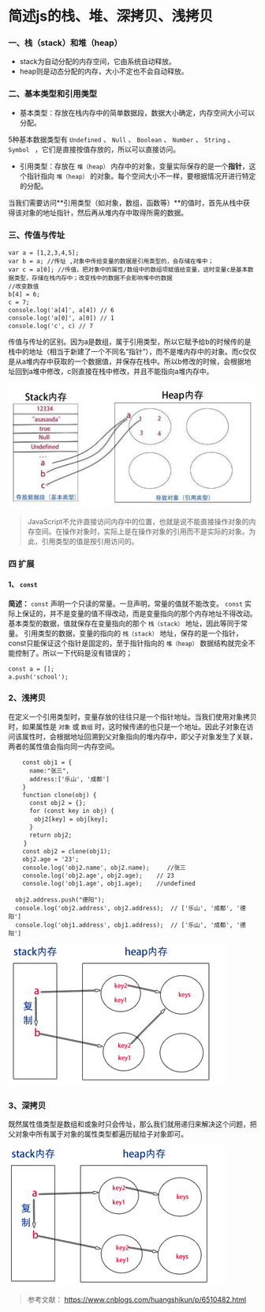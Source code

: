# 简述js的栈、堆、深拷贝、浅拷贝

### 一、栈（stack）和堆（heap）

* stack为自动分配的内存空间，它由系统自动释放。
* heap则是动态分配的内存，大小不定也不会自动释放。

### 二、基本类型和引用类型

* 基本类型：存放在栈内存中的简单数据段，数据大小确定，内存空间大小可以分配。

5种基本数据类型有 `Undefined` 、 `Null` 、 `Boolean` 、 `Number` 、 `String` 、 `Symbol ` ，它们是直接按值存放的，所以可以直接访问。

* 引用类型：存放在 `堆（heap）` 内存中的对象，变量实际保存的是一个**指针**，这个指针指向 `堆（heap）` 的对象。每个空间大小不一样，要根据情况开进行特定的分配。

当我们需要访问**引用类型（如对象，数组，函数等）**的值时，首先从栈中获得该对象的地址指针，然后再从堆内存中取得所需的数据。

### 三、传值与传址

```
var a = [1,2,3,4,5];
var b = a; //传址 ,对象中传给变量的数据是引用类型的，会存储在堆中；
var c = a[0]; //传值，把对象中的属性/数组中的数组项赋值给变量，这时变量c是基本数据类型，存储在栈内存中；改变栈中的数据不会影响堆中的数据
//改变数值
b[4] = 6;
c = 7;
console.log('a[4]', a[4]) // 6
console.log('a[0]', a[0]) // 1
console.log('c', c) // 7
```

传值与传址的区别。因为a是数组，属于引用类型，所以它赋予给b的时候传的是栈中的地址（相当于新建了一个不同名“指针”），而不是堆内存中的对象。而c仅仅是从a堆内存中获取的一个数据值，并保存在栈中。所以b修改的时候，会根据地址回到a堆中修改，c则直接在栈中修改，并且不能指向a堆内存中。

![ddd.jpeg](../img/img26.jpeg)
> JavaScript不允许直接访问内存中的位置，也就是说不能直接操作对象的内存空间。在操作对象时，实际上是在操作对象的引用而不是实际的对象。为此，引用类型的值是按引用访问的。

### 四 扩展

#### 1、 `const`
**简述：** `const` 声明一个只读的常量。一旦声明，常量的值就不能改变。
`const` 实际上保证的，并不是变量的值不得改动，而是变量指向的那个内存地址不得改动。
基本类型的数据，值就保存在变量指向的那个 `栈（stack）` 地址，因此等同于常量。
引用类型的数据，变量的指向的 `栈（stack）` 地址，保存的是一个指针，const只能保证这个指针是固定的，至于指针指向的 `堆（heap）` 数据结构就完全不能控制了。所以一下代码是没有错误的；

```
const a = [];
a.push('school');
```

### 2、浅拷贝

在定义一个引用类型时，变量存放的往往只是一个指针地址。当我们使用对象拷贝时，如果属性是 `对象` 或 `数组` 时，这时候传递的也只是一个地址。因此子对象在访问该属性时，会根据地址回溯到父对象指向的堆内存中，即父子对象发生了关联，两者的属性值会指向同一内存空间。

```
    const obj1 = {
      name:"张三",
      address:['乐山', '成都']
    }
    function clone(obj) {
      const obj2 = {};
      for (const key in obj) {
  　　  obj2[key] = obj[key];
      }
      return obj2;
　　 }
    const obj2 = clone(obj1);
    obj2.age = '23';
    console.log('obj2.name', obj2.name);     //张三
    console.log('obj2.age', obj2.age);    // 23
    console.log('obj1.age', obj1.age);    //undefined

  obj2.address.push("德阳");
  console.log('obj2.address', obj2.address);  // ['乐山', '成都', '德阳']
  console.log('obj1.address', obj1.address);  // ['乐山', '成都', '德阳']
```

![image.png](../img/img27.png)

### 3、深拷贝

既然属性值类型是数组和或象时只会传址，那么我们就用递归来解决这个问题，把父对象中所有属于对象的属性类型都遍历赋给子对象即可。

![image.png](../img/img28.png)

> 参考文献： https://www.cnblogs.com/huangshikun/p/6510482.html

